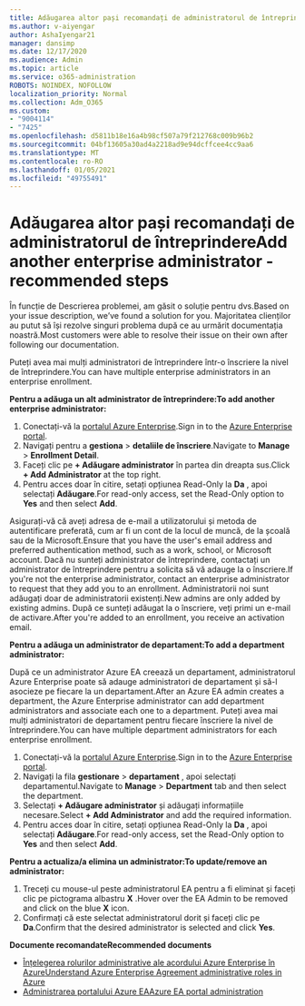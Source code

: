```yaml
---
title: Adăugarea altor pași recomandați de administratorul de întreprindere
ms.author: v-aiyengar
author: AshaIyengar21
manager: dansimp
ms.date: 12/17/2020
ms.audience: Admin
ms.topic: article
ms.service: o365-administration
ROBOTS: NOINDEX, NOFOLLOW
localization_priority: Normal
ms.collection: Adm_O365
ms.custom:
- "9004114"
- "7425"
ms.openlocfilehash: d5811b18e16a4b98cf507a79f212768c009b96b2
ms.sourcegitcommit: 04bf13605a30ad4a2218ad9e94dcffcee4cc9aa6
ms.translationtype: MT
ms.contentlocale: ro-RO
ms.lasthandoff: 01/05/2021
ms.locfileid: "49755491"
---
```

# <a name="add-another-enterprise-administrator---recommended-steps"></a><span data-ttu-id="a2029-102">Adăugarea altor pași recomandați de administratorul de întreprindere</span><span class="sxs-lookup"><span data-stu-id="a2029-102">Add another enterprise administrator - recommended steps</span></span>

<span data-ttu-id="a2029-103">În funcție de Descrierea problemei, am găsit o soluție pentru dvs.</span><span class="sxs-lookup"><span data-stu-id="a2029-103">Based on your issue description, we’ve found a solution for you.</span></span> <span data-ttu-id="a2029-104">Majoritatea clienților au putut să își rezolve singuri problema după ce au urmărit documentația noastră.</span><span class="sxs-lookup"><span data-stu-id="a2029-104">Most customers were able to resolve their issue on their own after following our documentation.</span></span>

<span data-ttu-id="a2029-105">Puteți avea mai mulți administratori de întreprindere într-o înscriere la nivel de întreprindere.</span><span class="sxs-lookup"><span data-stu-id="a2029-105">You can have multiple enterprise administrators in an enterprise enrollment.</span></span>

<span data-ttu-id="a2029-106">**Pentru a adăuga un alt administrator de întreprindere:**</span><span class="sxs-lookup"><span data-stu-id="a2029-106">**To add another enterprise administrator:**</span></span>

1. <span data-ttu-id="a2029-107">Conectați-vă la [portalul Azure Enterprise](https://ea.azure.com/).</span><span class="sxs-lookup"><span data-stu-id="a2029-107">Sign in to the [Azure Enterprise portal](https://ea.azure.com/).</span></span>
1. <span data-ttu-id="a2029-108">Navigați pentru a **gestiona**  >  **detaliile de înscriere**.</span><span class="sxs-lookup"><span data-stu-id="a2029-108">Navigate to **Manage** > **Enrollment Detail**.</span></span>
1. <span data-ttu-id="a2029-109">Faceți clic pe **+ Adăugare administrator** în partea din dreapta sus.</span><span class="sxs-lookup"><span data-stu-id="a2029-109">Click **+ Add Administrator** at the top right.</span></span>
1. <span data-ttu-id="a2029-110">Pentru acces doar în citire, setați opțiunea Read-Only la **Da** , apoi selectați **Adăugare**.</span><span class="sxs-lookup"><span data-stu-id="a2029-110">For read-only access, set the Read-Only option to **Yes** and then select **Add**.</span></span>

<span data-ttu-id="a2029-111">Asigurați-vă că aveți adresa de e-mail a utilizatorului și metoda de autentificare preferată, cum ar fi un cont de la locul de muncă, de la școală sau de la Microsoft.</span><span class="sxs-lookup"><span data-stu-id="a2029-111">Ensure that you have the user's email address and preferred authentication method, such as a work, school, or Microsoft account.</span></span> <span data-ttu-id="a2029-112">Dacă nu sunteți administrator de întreprindere, contactați un administrator de întreprindere pentru a solicita să vă adauge la o înscriere.</span><span class="sxs-lookup"><span data-stu-id="a2029-112">If you're not the enterprise administrator, contact an enterprise administrator to request that they add you to an enrollment.</span></span> <span data-ttu-id="a2029-113">Administratorii noi sunt adăugați doar de administratorii existenți.</span><span class="sxs-lookup"><span data-stu-id="a2029-113">New admins are only added by existing admins.</span></span> <span data-ttu-id="a2029-114">După ce sunteți adăugat la o înscriere, veți primi un e-mail de activare.</span><span class="sxs-lookup"><span data-stu-id="a2029-114">After you're added to an enrollment, you receive an activation email.</span></span>

<span data-ttu-id="a2029-115">**Pentru a adăuga un administrator de departament:**</span><span class="sxs-lookup"><span data-stu-id="a2029-115">**To add a department administrator:**</span></span>

<span data-ttu-id="a2029-116">După ce un administrator Azure EA creează un departament, administratorul Azure Enterprise poate să adauge administratori de departament și să-l asocieze pe fiecare la un departament.</span><span class="sxs-lookup"><span data-stu-id="a2029-116">After an Azure EA admin creates a department, the Azure Enterprise administrator can add department administrators and associate each one to a department.</span></span> <span data-ttu-id="a2029-117">Puteți avea mai mulți administratori de departament pentru fiecare înscriere la nivel de întreprindere.</span><span class="sxs-lookup"><span data-stu-id="a2029-117">You can have multiple department administrators for each enterprise enrollment.</span></span>

1. <span data-ttu-id="a2029-118">Conectați-vă la [portalul Azure Enterprise](https://ea.azure.com/).</span><span class="sxs-lookup"><span data-stu-id="a2029-118">Sign in to the [Azure Enterprise portal](https://ea.azure.com/).</span></span>
1. <span data-ttu-id="a2029-119">Navigați la fila **gestionare**  >  **departament** , apoi selectați departamentul.</span><span class="sxs-lookup"><span data-stu-id="a2029-119">Navigate to **Manage** > **Department** tab and then select the department.</span></span>
1. <span data-ttu-id="a2029-120">Selectați **+ Adăugare administrator** și adăugați informațiile necesare.</span><span class="sxs-lookup"><span data-stu-id="a2029-120">Select **+ Add Administrator** and add the required information.</span></span>
1. <span data-ttu-id="a2029-121">Pentru acces doar în citire, setați opțiunea Read-Only la **Da** , apoi selectați **Adăugare**.</span><span class="sxs-lookup"><span data-stu-id="a2029-121">For read-only access, set the Read-Only option to **Yes** and then select **Add**.</span></span>

<span data-ttu-id="a2029-122">**Pentru a actualiza/a elimina un administrator:**</span><span class="sxs-lookup"><span data-stu-id="a2029-122">**To update/remove an administrator:**</span></span>

1. <span data-ttu-id="a2029-123">Treceți cu mouse-ul peste administratorul EA pentru a fi eliminat și faceți clic pe pictograma albastru **X** .</span><span class="sxs-lookup"><span data-stu-id="a2029-123">Hover over the EA Admin to be removed and click on the blue **X** icon.</span></span>
1. <span data-ttu-id="a2029-124">Confirmați că este selectat administratorul dorit și faceți clic pe **Da**.</span><span class="sxs-lookup"><span data-stu-id="a2029-124">Confirm that the desired administrator is selected and click **Yes**.</span></span>

<span data-ttu-id="a2029-125">**Documente recomandate**</span><span class="sxs-lookup"><span data-stu-id="a2029-125">**Recommended documents**</span></span>

- [<span data-ttu-id="a2029-126">Înțelegerea rolurilor administrative ale acordului Azure Enterprise în Azure</span><span class="sxs-lookup"><span data-stu-id="a2029-126">Understand Azure Enterprise Agreement administrative roles in Azure</span></span>](https://docs.microsoft.com/azure/billing/billing-understand-ea-roles)
- [<span data-ttu-id="a2029-127">Administrarea portalului Azure EA</span><span class="sxs-lookup"><span data-stu-id="a2029-127">Azure EA portal administration</span></span>](https://docs.microsoft.com/azure/billing/billing-ea-portal-administration)
